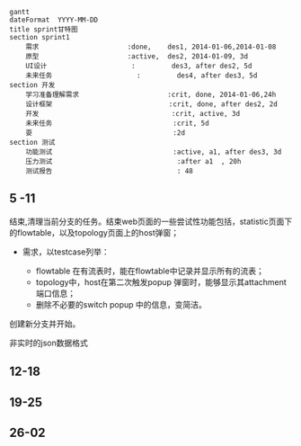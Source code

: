 



```mermaid
gantt
dateFormat  YYYY-MM-DD
title sprint甘特图
section sprint1
    需求                      :done,    des1, 2014-01-06,2014-01-08
    原型                      :active,  des2, 2014-01-09, 3d
    UI设计                     :         des3, after des2, 5d
    未来任务                     :         des4, after des3, 5d
section 开发
    学习准备理解需求                      :crit, done, 2014-01-06,24h
    设计框架                             :crit, done, after des2, 2d
    开发                                 :crit, active, 3d
    未来任务                              :crit, 5d
    耍                                   :2d
section 测试
    功能测试                              :active, a1, after des3, 3d
    压力测试                               :after a1  , 20h
    测试报告                               : 48
```
## 5 -11

结束,清理当前分支的任务。结束web页面的一些尝试性功能包括，statistic页面下的flowtable，以及topology页面上的host弹窗；

- 需求，以testcase列举：

  - flowtable 在有流表时，能在flowtable中记录并显示所有的流表；
  - topology中，host在第二次触发popup 弹窗时，能够显示其attachment端口信息；
  - 删除不必要的switch popup 中的信息，变简洁。

  

创建新分支并开始。

非实时的json数据格式





## 12-18

## 19-25

## 26-02

